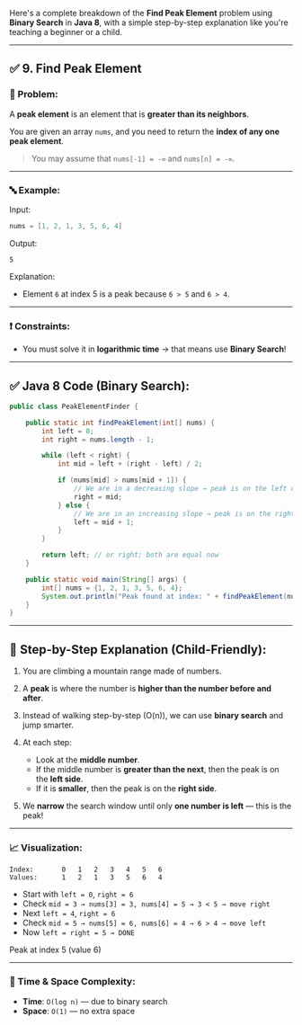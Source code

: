 Here's a complete breakdown of the **Find Peak Element** problem using **Binary Search** in **Java 8**, with a simple step-by-step explanation like you're teaching a beginner or a child.

---

## ✅ 9. Find Peak Element

### 📘 Problem:

A **peak element** is an element that is **greater than its neighbors**.

You are given an array `nums`, and you need to return the **index of any one peak element**.

> You may assume that `nums[-1] = -∞` and `nums[n] = -∞`.

---

### 🔤 Example:

Input:

```java
nums = [1, 2, 1, 3, 5, 6, 4]
```

Output:

```
5
```

Explanation:

* Element `6` at index 5 is a peak because `6 > 5` and `6 > 4`.

---

### ❗ Constraints:

* You must solve it in **logarithmic time** → that means use **Binary Search**!

---

## ✅ Java 8 Code (Binary Search):

```java
public class PeakElementFinder {

    public static int findPeakElement(int[] nums) {
        int left = 0;
        int right = nums.length - 1;

        while (left < right) {
            int mid = left + (right - left) / 2;

            if (nums[mid] > nums[mid + 1]) {
                // We are in a decreasing slope → peak is on the left or mid
                right = mid;
            } else {
                // We are in an increasing slope → peak is on the right
                left = mid + 1;
            }
        }

        return left; // or right; both are equal now
    }

    public static void main(String[] args) {
        int[] nums = {1, 2, 1, 3, 5, 6, 4};
        System.out.println("Peak found at index: " + findPeakElement(nums));
    }
}
```

---

## 🧒 Step-by-Step Explanation (Child-Friendly):

1. You are climbing a mountain range made of numbers.

2. A **peak** is where the number is **higher than the number before and after**.

3. Instead of walking step-by-step (O(n)), we can use **binary search** and jump smarter.

4. At each step:

   * Look at the **middle number**.
   * If the middle number is **greater than the next**, then the peak is on the **left side**.
   * If it is **smaller**, then the peak is on the **right side**.

5. We **narrow** the search window until only **one number is left** — this is the peak!

---

### 📈 Visualization:

```
Index:       0   1   2   3   4   5   6
Values:      1   2   1   3   5   6   4
```

* Start with `left = 0`, `right = 6`
* Check `mid = 3 → nums[3] = 3, nums[4] = 5 → 3 < 5 → move right`
* Next `left = 4`, `right = 6`
* Check `mid = 5 → nums[5] = 6, nums[6] = 4 → 6 > 4 → move left`
* Now `left = right = 5 → DONE`

Peak at index 5 (value 6)

---

### 🧠 Time & Space Complexity:

* **Time**: `O(log n)` — due to binary search
* **Space**: `O(1)` — no extra space

